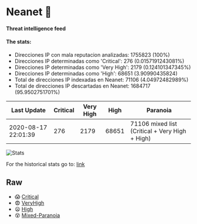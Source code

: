# Neanet :hocho:
#### Threat intelligence feed
#### The stats:

- Direcciones IP con mala reputacion analizadas: 1755823 (100%)
- Direcciones IP determinadas como 'Critical':  276 (0.0157191243081%)
- Direcciones IP determinadas como 'Very High':  2179 (0.124101347345%)
- Direcciones IP determinadas como 'High':  68651 (3.90990435824)
- Total de direcciones IP indexadas en Neanet:  71106 (4.04972482989%)
- Total de direcciones IP descartadas en Neanet:  1684717 (95.9502751701%)

| Last Update | Critical | Very High | High | Paranoia |
| --- | --- | --- | --- | --- |
| 2020-08-17 22:01:39 | 276 | 2179 | 68651 | 71106 mixed list (Critical + Very High + High)|

![Stats](https://docs.google.com/spreadsheets/d/e/2PACX-1vSnaNMIXVabIpDJjufMlzH7poXnshF3mgd8Is1g9ytUEzVsP5my4Trn8f-xkoLLQ38xpL3HtmUexLo6/pubchart?oid=501124687&format=image)

For the historical stats go to: [link](/stats.csv)
## Raw
- :scream: [Critical](https://raw.githubusercontent.com/JavaGarcia/Neanet/master/blacklists/neanet_critical.txt)
- :fearful: [VeryHigh](https://raw.githubusercontent.com/JavaGarcia/Neanet/master/blacklists/neanet_veryHigh.txtt)
- :frowning: [High](https://raw.githubusercontent.com/JavaGarcia/Neanet/master/blacklists/neanet_high.txt)
- :dizzy_face: [Mixed-Paranoia](https://raw.githubusercontent.com/JavaGarcia/Neanet/master/blacklists/neanet_all.txt)
































































































































































































































































